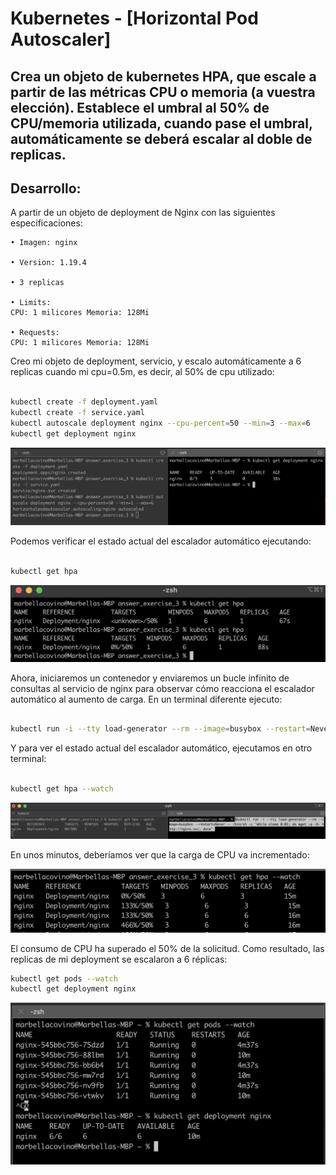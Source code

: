 # Kubernetes - [Horizontal Pod Autoscaler] 

## Crea un objeto de kubernetes HPA, que escale a partir de las métricas CPU o memoria (a vuestra elección). Establece el umbral al 50% de CPU/memoria utilizada, cuando pase el umbral, automáticamente se deberá escalar al doble de replicas.


## Desarrollo:

A partir de un objeto de deployment de Nginx con las siguientes especificaciones:

    • Imagen: nginx

    • Version: 1.19.4

    • 3 replicas

    • Limits:
    CPU: 1 milicores Memoria: 128Mi

    • Requests:
    CPU: 1 milicores Memoria: 128Mi

Creo mi objeto de deployment, servicio, y escalo automáticamente a 6 replicas cuando mi cpu=0.5m, es decir, al 50% de cpu utilizado:

```sh

kubectl create -f deployment.yaml
kubectl create -f service.yaml
kubectl autoscale deployment nginx --cpu-percent=50 --min=3 --max=6
kubectl get deployment nginx

```

![Alt text](https://github.com/marbellacovino/kube-exercises/blob/main/hw-03/images/answer3/autoscale1.png  "autoscale1")

Podemos verificar el estado actual del escalador automático ejecutando:

```sh

kubectl get hpa

```

![Alt text](https://github.com/marbellacovino/kube-exercises/blob/main/hw-03/images/answer3/autoscale1.0.png  "autoscale1.0")


Ahora, iniciaremos un contenedor y enviaremos un bucle infinito de consultas al servicio de nginx para observar cómo reacciona el escalador automático al aumento de carga. En un terminal diferente ejecuto:

```sh

kubectl run -i --tty load-generator --rm --image=busybox --restart=Never -- /bin/sh -c "while sleep 0.01; do wget -q -O- http://nginx-svc; done"

```
Y para ver el estado actual del escalador automático, ejecutamos en otro terminal:

```sh

kubectl get hpa --watch

```

![Alt text](https://github.com/marbellacovino/kube-exercises/blob/main/hw-03/images/answer3/autoscale1.1.png  "autoscale1.1")

En unos minutos, deberíamos ver que la carga de CPU va incrementado:

![Alt text](https://github.com/marbellacovino/kube-exercises/blob/main/hw-03/images/answer3/autoscale1.2.png  "autoscale1.2")

El consumo de CPU ha superado el 50% de la solicitud. Como resultado, las replicas de mi deployment se escalaron a 6 réplicas:

```sh
kubectl get pods --watch
kubectl get deployment nginx

```

![Alt text](https://github.com/marbellacovino/kube-exercises/blob/main/hw-03/images/answer3/autoscale1.3.png  "autoscale1.3")